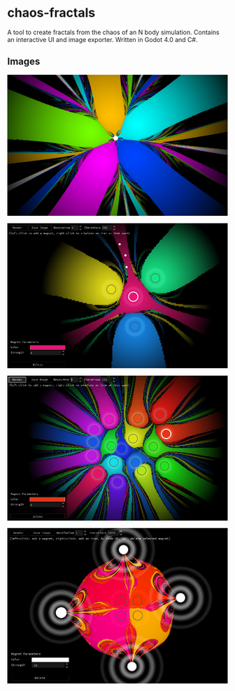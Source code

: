 # chaos-fractals
A tool to create fractals from the chaos of an N body simulation. Contains an interactive UI and image exporter. Written in Godot 4.0 and C#.

## Images

![Example render](docs/example_render.png)

![Example usage](docs/example_use1.png)

![Example usage 2](docs/example_use2.png)

![Example usage 3](docs/example_usage3.png)
